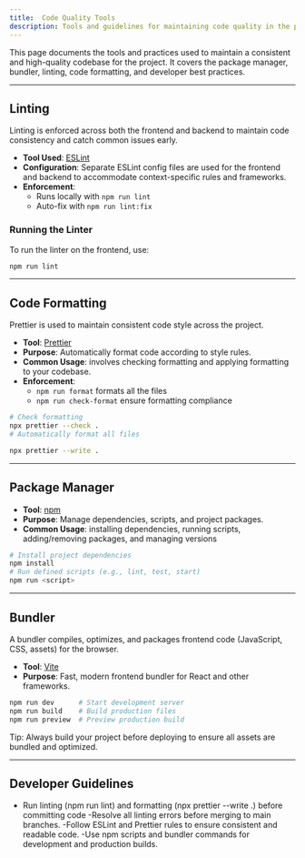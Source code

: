 ```yaml
---
title:  Code Quality Tools
description: Tools and guidelines for maintaining code quality in the project.
---
```


This page documents the tools and practices used to maintain a consistent and high-quality codebase for the project. It covers the package manager, bundler, linting, code formatting, and developer best practices.
<!-- This is a comment -->
---
## Linting

Linting is enforced across both the frontend and backend to maintain code consistency and catch common issues early.

- **Tool Used**: [ESLint](https://eslint.org/)
- **Configuration**: Separate ESLint config files are used for the frontend and backend to accommodate context-specific rules and frameworks.
- **Enforcement**:  
  - Runs locally with `npm run lint`  
  - Auto-fix with `npm run lint:fix`  


### Running the Linter

To run the linter on the frontend, use:

```bash
npm run lint
```
---
## Code Formatting
Prettier is used to maintain consistent code style across the project.

- **Tool**: [Prettier](https://prettier.io/)  
- **Purpose**: Automatically format code according to style rules.
- **Common Usage**: involves checking formatting and applying formatting to your codebase.
- **Enforcement**:  
  - `npm run format` formats all the files 
  - `npm run check-format` ensure formatting compliance
```bash
# Check formatting
npx prettier --check .
# Automatically format all files

npx prettier --write .
```

---
## Package Manager

- **Tool**: [npm](https://www.npmjs.com/)  
- **Purpose**: Manage dependencies, scripts, and project packages.  
- **Common Usage**: installing dependencies, running scripts, adding/removing packages, and managing versions
```bash
# Install project dependencies
npm install
# Run defined scripts (e.g., lint, test, start)
npm run <script>
```

---
## Bundler
A bundler compiles, optimizes, and packages frontend code (JavaScript, CSS, assets) for the browser.

- **Tool**: [Vite](https://vitejs.dev/)
- **Purpose**:  Fast, modern frontend bundler for React and other frameworks.


```bash
npm run dev      # Start development server
npm run build    # Build production files
npm run preview  # Preview production build
```


Tip: Always build your project before deploying to ensure all assets are bundled and optimized.

---
## Developer Guidelines
- Run linting (npm run lint) and formatting (npx prettier --write .) before committing code
-Resolve all linting errors before merging to main branches.
-Follow ESLint and Prettier rules to ensure consistent and readable code.
-Use npm scripts and bundler commands for development and production builds.

<!-- Usage in the Project

During Development:
Developers run npm run dev (backend + frontend). Husky ensures code is linted and formatted before every commit.

Before Deployment:
Code is tested (npm test), linted (npm run lint), and formatted (npm run format).

In Production:
The app is built with Webpack (npm run build), ensuring optimized assets.

On GitHub CI:
Every pull request triggers automated linting, formatting, and tests, guaranteeing code quality at team level.

Why This Matters

By combining ESLint, Prettier, Husky, lint-staged, and CI pipelines, the Sports Live project ensures:

No inconsistent code style

No untested features are merged

No bad commits enter the repo

Automated enforcement keeps developer productivity high

This creates a professional-grade development environment with maximum reliability and maintainability -->